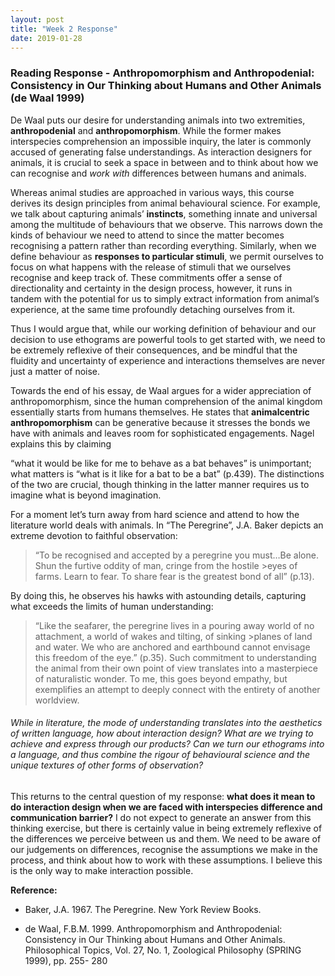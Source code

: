 ```yaml
---
layout: post
title: "Week 2 Response"
date: 2019-01-28
---
```


### Reading Response - Anthropomorphism and Anthropodenial: Consistency in Our Thinking about Humans and Other Animals (de Waal 1999) 

De Waal puts our desire for understanding animals into two extremities, **anthropodenial** and **anthropomorphism**. While the former makes interspecies comprehension an impossible inquiry, the later is commonly accused of generating false understandings. As interaction designers for animals, it is crucial to seek a space in between and to think about how we can recognise and *work with* differences between humans and animals. 

Whereas animal studies are approached in various ways, this course derives its design principles from animal behavioural science. For example, we talk about capturing animals’ **instincts**, something innate and universal among the multitude of behaviours that we observe. This narrows down the kinds of behaviour we need to attend to since the matter becomes recognising a pattern rather than recording everything. Similarly, when we define behaviour as **responses to particular stimuli**, we permit ourselves to focus on what happens with the release of stimuli that we ourselves recognise and keep track of. These commitments offer a sense of directionality and certainty in the design process, however, it runs in tandem with the potential for us to simply extract information from animal’s experience, at the same time profoundly detaching ourselves from it.  

Thus I would argue that, while our working definition of behaviour and our decision to use ethograms are powerful tools to get started with, we need to be extremely reflexive of their consequences, and be mindful that the fluidity and uncertainty of experience and interactions themselves are never just a matter of noise. 

Towards the end of his essay, de Waal argues for a wider appreciation of anthropomorphism, since the human comprehension of the animal kingdom essentially starts from humans themselves. He states that **animalcentric anthropomorphism** can be generative because it stresses the bonds we have with animals and leaves room for sophisticated engagements. Nagel explains this by claiming 
> 
“what it would be like for me to behave as a bat behaves” is unimportant; what matters is “what is it like for a bat to be a bat” (p.439). 
The distinctions of the two are crucial, though thinking in the latter manner requires us to imagine what is beyond imagination. 

For a moment let’s turn away from hard science and attend to how the literature world deals with animals. In “The Peregrine”, J.A. Baker depicts an extreme devotion to faithful observation: 
> “To be recognised and accepted by a peregrine you must…Be alone. Shun the furtive oddity of man, cringe from the hostile >eyes of farms. Learn to fear. To share fear is the greatest bond of all” (p.13). 
>
By doing this, he observes his hawks with astounding details, capturing what exceeds the limits of human understanding: 
> 
>“Like the seafarer, the peregrine lives in a pouring away world of no attachment, a world of wakes and tilting, of sinking >planes of land and water. We who are anchored and earthbound cannot envisage this freedom of the eye.” (p.35). 
Such commitment to understanding the animal from their own point of view translates into a masterpiece of naturalistic wonder. To me, this goes beyond empathy, but exemplifies an attempt to deeply connect with the entirety of another worldview. 

###### While in literature, the mode of understanding translates into the aesthetics of written language, how about interaction design? What are we trying to achieve and express through our products? Can we turn our ethograms into a language, and thus combine the rigour of behavioural science and the unique textures of other forms of observation? 
This returns to the central question of my response: **what does it mean to do interaction design when we are faced with interspecies difference and communication barrier?** I do not expect to generate an answer from this thinking exercise, but there is certainly value in being extremely reflexive of the differences we perceive between us and them. We need to be aware of our judgements on differences, recognise the assumptions we make in the process, and think about how to work with these assumptions. I believe this is the only way to make interaction possible. 

**Reference:**

- Baker, J.A. 1967. The Peregrine. New York Review Books. 

- de Waal, F.B.M. 1999. Anthropomorphism and Anthropodenial: Consistency in Our Thinking about Humans and Other Animals. Philosophical Topics, Vol. 27, No. 1, Zoological Philosophy (SPRING 1999), pp. 255- 280

